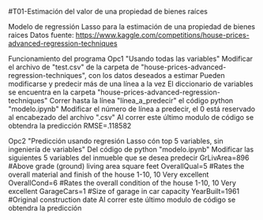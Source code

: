 #T01-Estimación del valor de una propiedad de bienes raíces

Modelo de regressión Lasso para la estimación de una propiedad de bienes raices
Datos fuente: https://www.kaggle.com/competitions/house-prices-advanced-regression-techniques

Funcionamiento del programa
Opc1 "Usando todas las variables"
  Modificar el archivo de "test.csv" de la carpeta de "house-prices-advanced-regression-techniques", con los datos deseados a estimar
    Pueden modificarse y predecir más de una línea a la vez
    El diccionario de variables se encuentra en la carpeta "house-prices-advanced-regression-techniques"
  Correr hasta la línea "línea_a_predecir" el código python "modelo.ipynb"
  Modificar el número de línea a predecir, el 0 está reservado al encabezado del archivo ".csv"
  Al correr este último modulo de código se obtendra la predicción 
  RMSE=.118582
  
Opc2 "Predicción usando regresión Lasso cón top 5 variables, sin ingeniería de variables" 
Del código de python "modelo.ipynb"
  Modificar las siguientes 5 variables del inmueble que se desea predecir
    GrLivArea=896 #Above grade (ground) living area square feet
    OverallQual=5 #Rates the overall material and finish of the house 1-10, 10 Very excellent 
    OverallCond=6 #Rates the overall condition of the house 1-10, 10 Very excellent 
    GarageCars=1 #Size of garage in car capacity
    YearBuilt=1961 #Original construction date
Al correr este último modulo de código se obtendra la predicción


  
